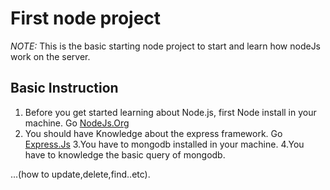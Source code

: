 #  First node project
 _NOTE:_ This is the basic starting node project to start and learn how  nodeJs work on the server.
##  Basic Instruction
1. Before you get started learning about Node.js, first Node install in your machine.
 Go [NodeJs.Org](https://nodejs.org)
2. You should have Knowledge about the express framework.
 Go [Express.Js](https://expressjs.com/)
3.You have to mongodb installed in your machine.
4.You have to knowledge the basic query of mongodb.

...(how to update,delete,find..etc).



